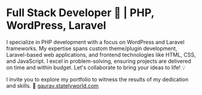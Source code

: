 # Full Stack Developer 🚀 | PHP, WordPress, Laravel

I specialize in PHP development with a focus on WordPress and Laravel frameworks. My expertise spans custom theme/plugin development, Laravel-based web applications, and frontend technologies like HTML, CSS, and JavaScript. I excel in problem-solving, ensuring projects are delivered on time and within budget. Let's collaborate to bring your ideas to life! 💡

I invite you to explore my portfolio to witness the results of my dedication and skills. 🌟
[gaurav.statelyworld.com](https://gaurav.statelyworld.com)

<!---
gauravrjoshi/gauravrjoshi is a ✨ special ✨ repository because its `README.md` (this file) appears on your GitHub profile.
You can click the Preview link to take a look at your changes.
--->
